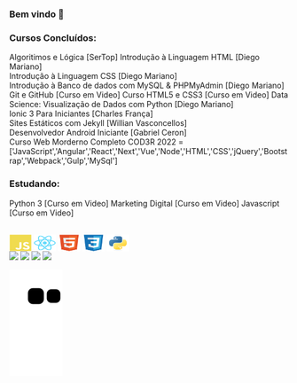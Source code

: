 ### Bem vindo 👋

### Cursos Concluídos:
Algoritimos e Lógica [SerTop]
Introdução à Linguagem HTML [Diego Mariano]<br>
Introdução à Linguagem CSS  [Diego Mariano]<br>
Introdução à Banco de dados com MySQL & PHPMyAdmin [Diego Mariano]<br>
Git e GitHub [Curso em Video]
Curso HTML5 e CSS3 [Curso em Video]
Data Science: Visualização de Dados com Python [Diego Mariano]<br>
Ionic 3 Para Iniciantes [Charles França]<br>
Sites Estáticos com Jekyll [Willian Vasconcellos]<br>
Desenvolvedor Android Iniciante [Gabriel Ceron]<br>
Curso Web Morderno Completo COD3R 2022 = ['JavaScript','Angular','React','Next','Vue','Node','HTML','CSS','jQuery','Bootstrap','Webpack','Gulp','MySql']
### Estudando:
Python 3 [Curso em Video]
Marketing Digital [Curso em Video]
Javascript [Curso em Video]

<div style="display: inline_block"><br>
  <img align="center" alt="Mag-Js" height="30" width="40" src="https://raw.githubusercontent.com/devicons/devicon/master/icons/javascript/javascript-plain.svg">
  <img align="center" alt="Mag-React" height="30" width="40" src="https://raw.githubusercontent.com/devicons/devicon/master/icons/react/react-original.svg">
  <img align="center" alt="Mag-HTML" height="30" width="40" src="https://raw.githubusercontent.com/devicons/devicon/master/icons/html5/html5-original.svg">
  <img align="center" alt="Mag-CSS" height="30" width="40" src="https://raw.githubusercontent.com/devicons/devicon/master/icons/css3/css3-original.svg">
  <img align="center" alt="Mag-Python" height="30" width="40" src="https://raw.githubusercontent.com/devicons/devicon/master/icons/python/python-original.svg">
</div>
<div> 
  <div><a></a></div>
  <a href="https://instagram.com/vargs_" target="_blank"><img src="https://img.shields.io/badge/-Instagram-%23E4405F?style=for-the-badge&logo=instagram&logoColor=white" target="_blank"></a>
 <a href="https://discord.gg/KZAehJMAN6" target="_blank"><img src="https://img.shields.io/badge/Discord-7289DA?style=for-the-badge&logo=discord&logoColor=white" target="_blank"></a> 
  <a href = "mailto:carlos.perdomo284@gmail.com"><img src="https://img.shields.io/badge/-Gmail-%23333?style=for-the-badge&logo=gmail&logoColor=white" target="_blank"></a>
  <a href="https://www.linkedin.com/in/carlos-eduardo-perdomo-vargas-8012221b9" target="_blank"><img src="https://img.shields.io/badge/-LinkedIn-%230077B5?style=for-the-badge&logo=linkedin&logoColor=white" target="_blank"></a> 
 
  ![Snake animation](https://github.com/rafaballerini/rafaballerini/blob/output/github-contribution-grid-snake.svg)
 
</div>
